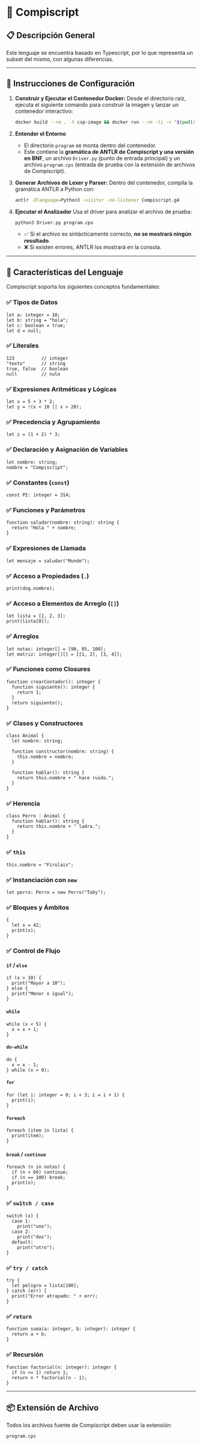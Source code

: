 
# 🧪 Compiscript

## 📋 Descripción General

Este lenguaje se encuentra basado en Typescript, por lo que representa un subset del mismo, con algunas diferencias.

---

## 🧰 Instrucciones de Configuración

1. **Construir y Ejecutar el Contenedor Docker:** Desde el directorio raíz, ejecuta el siguiente comando para construir la imagen y lanzar un contenedor interactivo:

   ```bash
   docker build --rm . -t csp-image && docker run --rm -ti -v "$(pwd)/program":/program csp-image
   ```
2. **Entender el Entorno**

   - El directorio `program` se monta dentro del contenedor.
   - Este contiene la **gramática de ANTLR de Compiscript y una versión en BNF**, un archivo `Driver.py` (punto de entrada principal) y un archivo `program.cps` (entrada de prueba con la extensión de archivos de Compiscript).
3. **Generar Archivos de Lexer y Parser:** Dentro del contenedor, compila la gramática ANTLR a Python con:

   ```bash
   antlr -Dlanguage=Python3 -visitor -no-listener Compiscript.g4
   ```
4. **Ejecutar el Analizador**
   Usa el driver para analizar el archivo de prueba:

   ```bash
   python3 Driver.py program.cps
   ```

   - ✅ Si el archivo es sintácticamente correcto, **no se mostrará ningún resultado**.
   - ❌ Si existen errores, ANTLR los mostrará en la consola.

---

## 🧩 Características del Lenguaje

Compiscript soporta los siguientes conceptos fundamentales:

### ✅ Tipos de Datos

```cps
let a: integer = 10;
let b: string = "hola";
let c: boolean = true;
let d = null;
```

### ✅ Literales

```cps
123          // integer
"texto"      // string
true, false  // boolean
null         // nulo
```

### ✅ Expresiones Aritméticas y Lógicas

```cps
let x = 5 + 3 * 2;
let y = !(x < 10 || x > 20);
```

### ✅ Precedencia y Agrupamiento

```cps
let z = (1 + 2) * 3;
```

### ✅ Declaración y Asignación de Variables

```cps
let nombre: string;
nombre = "Compiscript";
```

### ✅ Constantes (`const`)

```cps
const PI: integer = 314;
```

### ✅ Funciones y Parámetros

```cps
function saludar(nombre: string): string {
  return "Hola " + nombre;
}
```

### ✅ Expresiones de Llamada

```cps
let mensaje = saludar("Mundo");
```

### ✅ Acceso a Propiedades (`.`)

```cps
print(dog.nombre);
```

### ✅ Acceso a Elementos de Arreglo (`[]`)

```cps
let lista = [1, 2, 3];
print(lista[0]);
```

### ✅ Arreglos

```cps
let notas: integer[] = [90, 85, 100];
let matriz: integer[][] = [[1, 2], [3, 4]];
```

### ✅ Funciones como Closures

```cps
function crearContador(): integer {
  function siguiente(): integer {
    return 1;
  }
  return siguiente();
}
```

### ✅ Clases y Constructores

```cps
class Animal {
  let nombre: string;

  function constructor(nombre: string) {
    this.nombre = nombre;
  }

  function hablar(): string {
    return this.nombre + " hace ruido.";
  }
}
```

### ✅ Herencia

```cps
class Perro : Animal {
  function hablar(): string {
    return this.nombre + " ladra.";
  }
}
```

### ✅ `this`

```cps
this.nombre = "Firulais";
```

### ✅ Instanciación con `new`

```cps
let perro: Perro = new Perro("Toby");
```

### ✅ Bloques y Ámbitos

```cps
{
  let x = 42;
  print(x);
}
```

### ✅ Control de Flujo

#### `if` / `else`

```cps
if (x > 10) {
  print("Mayor a 10");
} else {
  print("Menor o igual");
}
```

#### `while`

```cps
while (x < 5) {
  x = x + 1;
}
```

#### `do-while`

```cps
do {
  x = x - 1;
} while (x > 0);
```

#### `for`

```cps
for (let i: integer = 0; i < 3; i = i + 1) {
  print(i);
}
```

#### `foreach`

```cps
foreach (item in lista) {
  print(item);
}
```

#### `break` / `continue`

```cps
foreach (n in notas) {
  if (n < 60) continue;
  if (n == 100) break;
  print(n);
}
```

### ✅ `switch / case`

```cps
switch (x) {
  case 1:
    print("uno");
  case 2:
    print("dos");
  default:
    print("otro");
}
```

### ✅ `try / catch`

```cps
try {
  let peligro = lista[100];
} catch (err) {
  print("Error atrapado: " + err);
}
```

### ✅ `return`

```cps
function suma(a: integer, b: integer): integer {
  return a + b;
}
```

### ✅ Recursión

```cps
function factorial(n: integer): integer {
  if (n <= 1) return 1;
  return n * factorial(n - 1);
}
```

---

## 📦 Extensión de Archivo

Todos los archivos fuente de Compiscript deben usar la extensión:

```bash
program.cps
```
